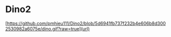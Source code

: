 # Dino2
[https://github.com/pmhieu111/Dino2/blob/5d6941fb737f232b4e606b8d3002530982a6075e/dino.gif?raw=true](url)
